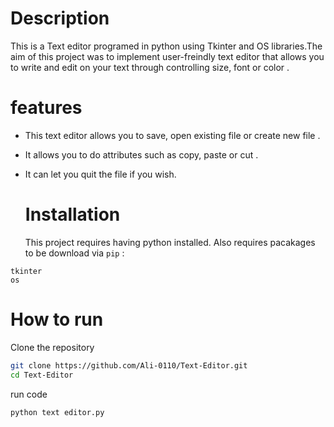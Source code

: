 # Description
This is a Text editor programed in python using Tkinter and OS libraries.The aim of this project was to implement user-freindly text editor that allows you to write and edit on your text through controlling size, font or color .  

# features
- This text editor allows you to save, open existing file or create new file .
- It allows you to do attributes such as copy, paste or cut .
- It can let you quit the file if you wish.

  # Installation
  This project requires having python installed.
  Also requires pacakages to be download via ```pip``` :
```
tkinter
os
 ```

# How to run
Clone the repository
```bash
git clone https://github.com/Ali-0110/Text-Editor.git
cd Text-Editor
```
run code 
```bash
python text editor.py
```
